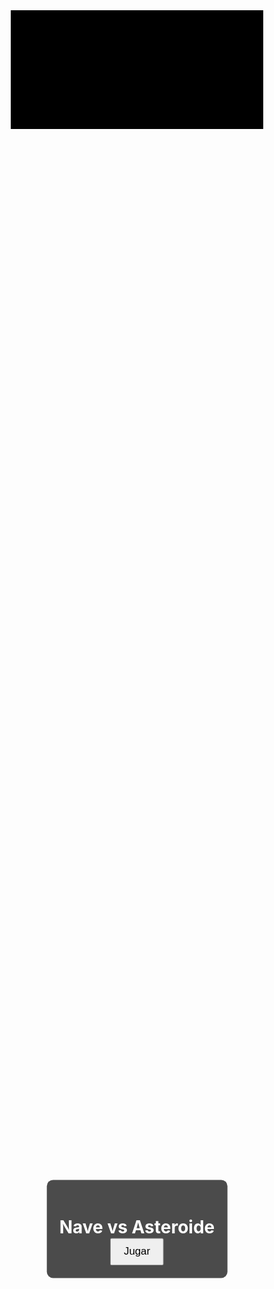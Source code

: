 <html lang="es"><head>
  <meta charset="UTF-8">
  <title>Nave vs Asteroide</title>
  <style>
    * { margin: 0; padding: 0; box-sizing: border-box; }
    canvas { display: block; margin: 0 auto; background: black; }
    #gameOver {
      position: absolute;
      top: 40%;
      left: 50%;
      transform: translate(-50%, -50%);
      color: white;
      text-align: center;
      display: none;
    }
    #gameOver h1 { font-size: 3em; margin-bottom: 20px; }
    #gameOver button {
      padding: 10px 20px;
      font-size: 1.2em;
      cursor: pointer;
      margin-bottom: 10px;
    }
    #gameOver p {
      margin-top: 10px;
      font-size: 1.2em;
    }
    #startScreen {
      position: absolute;
      top: 50%;
      left: 50%;
      transform: translate(-50%, -50%);
      color: white;
      text-align: center;
      background: rgba(0, 0, 0, 0.7);
      padding: 20px;
      border-radius: 10px;
    }
    #startScreen button {
      padding: 10px 20px;
      font-size: 1.2em;
      cursor: pointer;
    }
  </style>
</head>
<body>
  <canvas id="gameCanvas" width="1366" height="641"></canvas>
  <div id="startScreen">
    <h1>Nave vs Asteroide</h1>
    <button onclick="startGame()">Jugar</button>
  </div>
  <div id="gameOver">
    <h1>¡Perdiste Bot!</h1>
    <button onclick="restartGame()">Volver a jugar</button>
    <p id="finalScore"></p>
  </div>
  <audio id="explosionSound" src="https://freesound.org/data/previews/316/316957_4939433-lq.mp3"></audio>
  <audio id="bgMusic" src="https://cdn.pixabay.com/audio/2023/03/28/audio_8c96c48c4b.mp3" loop=""></audio>
  <script>
    const canvas = document.getElementById("gameCanvas");
    const ctx = canvas.getContext("2d");
    const explosionSound = document.getElementById("explosionSound");
    const bgMusic = document.getElementById("bgMusic");

    canvas.width = window.innerWidth;
    canvas.height = window.innerHeight;

    let nave = { x: canvas.width / 2 - 20, y: canvas.height - 90, width: 40, height: 40, speed: 12.6 };
    let plataforma = { x: 0, y: canvas.height - 50, width: canvas.width, height: 2 };
    let asteroides = [];
    let keys = {};
    let puntuacion = 0;
    let mejorPuntaje = parseInt(localStorage.getItem("mejorPuntaje")) || 0;
    let intervalo;
    let puntuacionLoop;
    let dificultadLoop;
    let dificultad = 5.28;
    let gameOver = false;
    let juegoIniciado = false;
    let coloresFondo = ["black", "darkgray", "darkblue", "darkred", "darkgreen"];
    let fondoActual = 0;

    document.addEventListener("keydown", e => keys[e.key] = true);
    document.addEventListener("keyup", e => keys[e.key] = false);

    function actualizarFondo() {
      const color = coloresFondo[Math.floor(puntuacion / 2000) % coloresFondo.length];
      canvas.style.background = color;
    }

    function drawNave() {
      ctx.fillStyle = "lime";
      ctx.beginPath();
      ctx.moveTo(nave.x + nave.width / 2, nave.y);
      ctx.lineTo(nave.x, nave.y + nave.height);
      ctx.lineTo(nave.x + nave.width, nave.y + nave.height);
      ctx.closePath();
      ctx.fill();
    }

    function drawPlataforma() {
      let gradient = ctx.createLinearGradient(0, plataforma.y, canvas.width, plataforma.y);
      gradient.addColorStop(0, "rgba(173,216,230,0.2)");
      gradient.addColorStop(0.5, "rgba(173,216,230,1)");
      gradient.addColorStop(1, "rgba(173,216,230,0.2)");
      ctx.fillStyle = gradient;
      ctx.fillRect(plataforma.x, plataforma.y, plataforma.width, plataforma.height);
    }

    function moverNave() {
      if ((keys["ArrowLeft"] || keys["a"]) && nave.x > 0) { nave.x -= nave.speed; }
      if ((keys["ArrowRight"] || keys["d"]) && nave.x < canvas.width - nave.width) { nave.x += nave.speed; }
    }

    function crearAsteroide() {
      let tamaño = Math.random() * 30 + 20;
      let velocidadBase = tamaño > 35 ? dificultad * 0.9 : dificultad * 1.4;
      let nuevo = {
        x: Math.random() * (canvas.width - tamaño),
        y: -tamaño,
        width: tamaño,
        height: tamaño,
        velocidad: velocidadBase
      };
      asteroides.push(nuevo);
    }

    function dibujarAsteroides() {
      ctx.fillStyle = "gray";
      for (let a of asteroides) {
        ctx.fillRect(a.x, a.y, a.width, a.height);
        a.y += a.velocidad;
      }
    }

    function detectarColision() {
      for (let a of asteroides) {
        if (
          nave.x < a.x + a.width &&
          nave.x + nave.width > a.x &&
          nave.y < a.y + a.height &&
          nave.y + nave.height > a.y
        ) {
          gameOver = true;
          explosionSound.play();
          document.getElementById("gameOver").style.display = "block";
          document.getElementById("finalScore").textContent = `Tu puntuación fue: ${puntuacion}`;
          clearInterval(intervalo);
          clearInterval(puntuacionLoop);
          clearInterval(dificultadLoop);
          if (puntuacion > mejorPuntaje) {
            mejorPuntaje = puntuacion;
            localStorage.setItem("mejorPuntaje", mejorPuntaje);
          }
        }
      }
    }

    function mostrarPuntaje() {
      ctx.fillStyle = "white";
      ctx.font = "20px Arial";
      ctx.fillText("Puntaje: " + puntuacion, canvas.width - 150, 30);
      ctx.fillText("Record: " + mejorPuntaje, canvas.width - 150, 50);
    }

    function update() {
      if (gameOver || !juegoIniciado) return;
      ctx.clearRect(0, 0, canvas.width, canvas.height);
      moverNave();
      drawPlataforma();
      drawNave();
      dibujarAsteroides();
      detectarColision();
      mostrarPuntaje();
      asteroides = asteroides.filter(a => a.y < canvas.height);
    }

    function aumentarPuntaje() {
      if (!gameOver) {
        puntuacion += 20;
        actualizarFondo();
      }
    }

    function aumentarDificultadConTiempo() {
      if (!gameOver) {
        dificultad *= 1.80;
      }
    }

    function restartGame() {
      nave.x = canvas.width / 2 - 20;
      nave.y = canvas.height - 90;
      asteroides = [];
      puntuacion = 0;
      dificultad = 5.28;
      gameOver = false;
      actualizarFondo();
      document.getElementById("gameOver").style.display = "none";
      document.getElementById("finalScore").textContent = "";
      intervalo = setInterval(() => crearAsteroide(), 300);
      puntuacionLoop = setInterval(aumentarPuntaje, 1000);
      dificultadLoop = setInterval(aumentarDificultadConTiempo, 60000);
      requestAnimationFrame(gameLoop);
    }

    function startGame() {
      document.getElementById("startScreen").style.display = "none";
      juegoIniciado = true;
      actualizarFondo();
      intervalo = setInterval(() => crearAsteroide(), 300);
      puntuacionLoop = setInterval(aumentarPuntaje, 1000);
      dificultadLoop = setInterval(aumentarDificultadConTiempo, 60000);
      requestAnimationFrame(gameLoop);
    }

    function gameLoop() {
      update();
      if (!gameOver) requestAnimationFrame(gameLoop);
    }
  </script>



</body></html>

